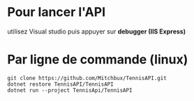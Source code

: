 # Pour lancer l'API 

utilisez Visual studio puis appuyer sur **debugger (IIS Express)**

# Par ligne de commande (linux) 
    git clone https://github.com/Mitchbux/TennisAPI.git
    dotnet restore TennisAPI/TennisAPI
    dotnet run --project TennisApi/TennisAPI
